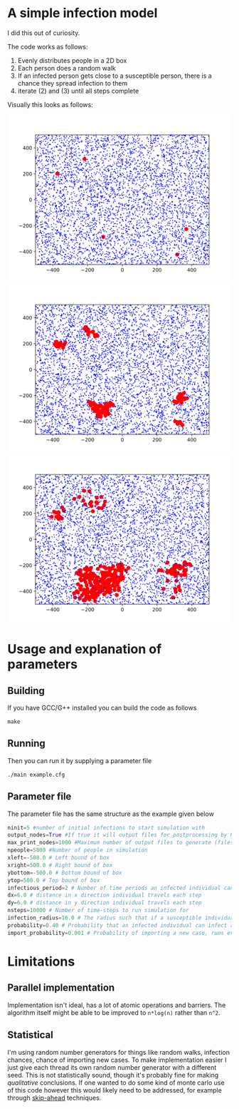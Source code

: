 # A simple infection model

I did this out of curiosity.


The code works as follows:

1. Evenly distributes people in a 2D box
2. Each person does a random walk
3. If an infected person gets close to a susceptible person, there is a chance they spread infection to them
4. iterate (2) and (3) until all steps complete

Visually this looks as follows:

![Step 1](images/0.svg "Step 1")
![Step 10](images/10.svg "Step 10")
![Step 40](images/40.svg "Step 40")



# Usage and explanation of parameters


## Building
If you have GCC/G++ installed you can build the code as follows

```
make
```


## Running
Then you can run it by supplying a parameter file

```
./main example.cfg
```


## Parameter file
The parameter file has the same structure as the example given below

```python
ninit=5 #number of initial infections to start simulation with
output_nodes=True #If true it will output files for postprocessing by Python scripts
max_print_nodes=1000 #Maximum number of output files to generate (files are generated for every time-step)
npeople=5000 #Number of people in simulation
xleft=-500.0 # Left bound of box
xright=500.0 # Right bound of box
ybottom=-500.0 # Bottom bound of box
ytop=500.0 # Top bound of box
infectious_period=2 # Number of time periods an infected individual can infect others
dx=6.0 # distance in x direction individual travels each step
dy=6.0 # distance in y direction individual travels each step
nsteps=10000 # Number of time-steps to run simulation for
infection_radius=16.0 # The radius such that if a susceptible individual is this distance from an infected individual, they run risk of infection
probability=0.40 # Probability that an infected individual can infect a susceptible individual if they are within the infectious radius
import_probability=0.001 # Probability of importing a new case, runs every time-step.
```




# Limitations

## Parallel implementation

Implementation isn't ideal, has a lot of atomic operations and barriers. The algorithm itself might be able to be improved to `n*log(n)` rather than `n^2`.



## Statistical

I'm using random number generators for things like random walks, infection chances, chance of importing new cases. To make implementation easier I just give each thread its own random number generator with a different seed. This is not statistically sound, though it's probably fine for making _qualitative_ conclusions. If one wanted to do some kind of monte carlo use of this code however this would likely need to be addressed, for example through [skip-ahead](https://www.nag.co.uk/content/skipping-ahead-mersenne-twister-random-number-generator) 
techniques.




